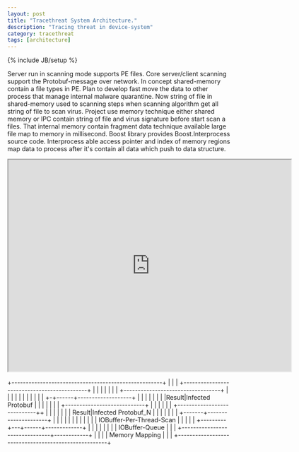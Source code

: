 ```yaml
---
layout: post
title: "Tracethreat System Architecture."
description: "Tracing threat in device-system"
category: tracethreat
tags: [architecture]
---
```

{% include JB/setup %}

Server run in scanning mode supports PE files. Core server/client scanning support the Protobuf-message over network. In concept shared-memory contain a file types in PE. Plan to develop fast move the data to other process that manage internal malware quarantine. Now string of file in shared-memory used to scanning steps when scanning algorithm get all string of file to scan virus. Project use memory technique either shared memory or IPC contain string of file and virus signature before start scan a files. That internal memory contain fragment data technique available large file map to memory in millisecond. Boost library provides Boost.Interprocess source code. Interprocess able access pointer and index of memory regions map data to process after it's contain all data which push to data structure.


<iframe src="https://drive.google.com/file/d/0B5Z4numXwfnAMjZFR0RQM1E0SHc/preview" width="640" height="480"></iframe>



+-----------------------------------------------------+
|																											|
|		 +--------------------------------------------+		|
|		 |																						|		|
|		 |	 +----------------------------------+			|		|
|		 |	 |																	|			|		|
|		 |	 | +-+------+-------------------+		|			|		|
|		 |	 | | |Result|Infected Protobuf	|		|			|		|
|		 |	 | +----------------------------+		|			|		|
|		 |	 | +----------------------------++	|			|		|
|		 |	 | | Result|Infected Protobuf_N  |	|			|		|
|		 |	 | +-------+---------------------+	|			|		|
|		 |	 |																	|			|		|
|		 |	 | IOBuffer-Per-Thread-Scan					|			|		|
|		 |	 +---------+---+------+-------------+			|		|
|		 |																						|		|
|		 |											 IOBuffer-Queue				|		|
|		 +-------------------------------+------------+		|
|																											|
|														 Memory Mapping						|
|																											|
+-----------------------------------------------------+

